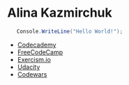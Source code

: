 
# Alina Kazmirchuk #


```C#
   Console.WriteLine("Hello World!");
```

- [Codecademy](https://www.codecademy.com)
- [FreeCodeCamp](https://www.freecodecamp.org)
- [Exercism.io](http://exercism.io)
- [Udacity](https://www.udacity.com)
- [Codewars](https://www.codewars.com)

